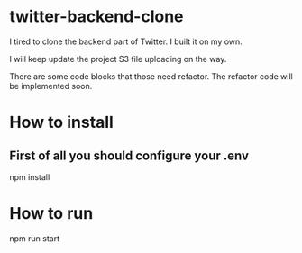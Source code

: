 # twitter-backend-clone

I tired to clone the backend part of Twitter.
I built it on my own.

I will keep update the project 
S3 file uploading on the way.

There are some code blocks that those need refactor.
The refactor code will be implemented soon.

# How to install
## First of all you should configure your .env

npm install 

# How to run
npm run start
